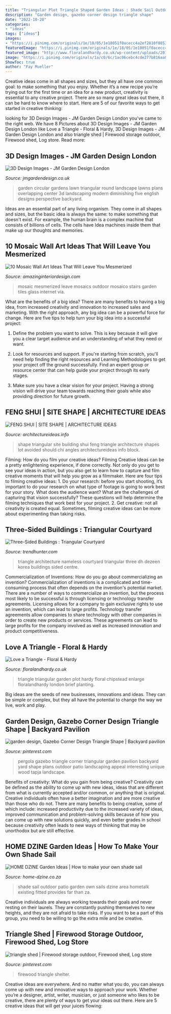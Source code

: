 ```yaml
---
title: "Triangular Plot Triangle Shaped Garden Ideas : Shade Sail Outdoor Patio Garden Own Sails Dzine Area Hometalk Existing Fitted Provides Far Than Za"
description: "Garden design, gazebo corner design triangle shape"
date: "2022-10-20"
categories:
- "ideas"
tags: ["ideas"]
images:
- "https://i.pinimg.com/originals/1e/18/05/1e18051f0acecc4a2ef2810f08535011.jpg"
featuredImage: "https://i.pinimg.com/originals/1e/18/05/1e18051f0acecc4a2ef2810f08535011.jpg"
featured_image: "http://www.floralandhardy.co.uk/wp-content/uploads/2014/11/Chipstead-Planting.jpg"
image: "https://i.pinimg.com/originals/1a/c0/6c/1ac06cebc4cde277b816aa8fe9b44405.jpg"
ShowToc: true
author: "Fay Mueller"
---
```



Creative ideas come in all shapes and sizes, but they all have one common goal: to make something that you enjoy. Whether it’s a new recipe you’re trying out for the first time or an idea for a new product, creativity is essential to any creative project. There are so many great ideas out there, it can be hard to know where to start. Here are 5 of our favorite ways to get started in creative thinking: 

	

		
looking for 3D Design Images - JM Garden Design London you've came to the right web. We have 8 Pictures about 3D Design Images - JM Garden Design London like Love a Triangle - Floral &amp; Hardy, 3D Design Images - JM Garden Design London and also triangle shed | Firewood storage outdoor, Firewood shed, Log store. Read more:
		
    
## 3D Design Images - JM Garden Design London

<img loading=lazy src="http://www.jmgardendesign.co.uk/wp-content/uploads/2015/11/JM-Garden-Design-3D-Gallery-17-1024x529-1-600x400.jpg" onerror="this.onerror=null;this.src='https://tse3.mm.bing.net/th?id=OIP.qxwCBnKGgDhNzY3-X2NhWQHaE8&amp;pid=15.1';" alt="3D Design Images - JM Garden Design London">

_Source: jmgardendesign.co.uk_

>garden circular gardens lawn triangular round landscape lawns plans overlapping center 3d landscaping modern diminishing five english designs perspective backyard. 

	

Ideas are an essential part of any living organism. They come in all shapes and sizes, but the basic idea is always the same: to make something that doesn't exist. For example, the human brain is a complex machine that consists of billions of cells. The cells have Idea machines inside them that make up our thoughts and memories.

    
## 10 Mosaic Wall Art Ideas That Will Leave You Mesmerized

<img loading=lazy src="http://www.amazinginteriordesign.com/wp-content/uploads/2016/02/10-mosaic-wall-art-ideas-that-will-leave-you-mesmerized-9.jpg" onerror="this.onerror=null;this.src='https://tse4.mm.bing.net/th?id=OIP.vdTyX055jGe8azUHa0zjmwHaE9&amp;pid=15.1';" alt="10 Mosaic Wall Art Ideas That Will Leave You Mesmerized">

_Source: amazinginteriordesign.com_

>mosaic mesmerized leave mosaics outdoor mosaico stairs garden tiles glass internet via. 

	

What are the benefits of a big idea?
There are many benefits to having a big idea, from increased creativity and innovation to increased sales and marketing. With the right approach, any big idea can be a powerful force for change. Here are five tips to help turn your big idea into a successful project:
1. Define the problem you want to solve. This is key because it will give you a clear target audience and an understanding of what they need or want.

2. Look for resources and support. If you're starting from scratch, you'll need help finding the right resources and Learning Methodologies to get your project off the ground successfully. Find an expert group or resource center that can help guide your project through its early stages.

3. Make sure you have a clear vision for your project. Having a strong vision will drive your team towards reaching their goals while also providing direction for future growth.

    
## FENG SHUI | SITE SHAPE | ARCHITECTURE IDEAS

<img loading=lazy src="http://architectureideas.info/wp-content/uploads/2010/09/TRIANGLE-HOUSE-1024x576.jpg" onerror="this.onerror=null;this.src='https://tse4.mm.bing.net/th?id=OIP.XiciBJsOw5uz_m1w1Mi_6gHaEK&amp;pid=15.1';" alt="FENG SHUI | SITE SHAPE | ARCHITECTURE IDEAS">

_Source: architectureideas.info_

>shape triangular site building shui feng triangle architecture shapes lot avoided should chi angles architectureideas info block. 

	

Filming: How do you film your creative ideas?
Filming Creative Ideas can be a pretty enlightening experience, if done correctly. Not only do you get to see your ideas in action, but you also get to learn how to capture and film creative moments that will help you grow as a filmmaker. Here are four tips to filming creative ideas: 1. Do your research: before you start shooting, it’s important to do your research on what type of footage is going to work best for your story. What does the audience want? What are the challenges of capturing that vision successfully? These questions will help determine the filming techniques that work best for your project. 2. Get creative: not all creativity is created equal. Sometimes, filming creative ideas can be more about experimenting than taking risks.

    
## Three-Sided Buildings : Triangular Courtyard

<img loading=lazy src="https://cdn.trendhunterstatic.com/thumbs/triangular-courtyard.jpeg" onerror="this.onerror=null;this.src='https://tse3.mm.bing.net/th?id=OIP.fCfCWZkb8vSlHBFk2nNIRwHaE8&amp;pid=15.1';" alt="Three-Sided Buildings : Triangular Courtyard">

_Source: trendhunter.com_

>triangle architecture nameless courtyard triangular three dh dezeen korea buildings sided centre. 

	

Commercialization of Inventions: How do you go about commercializing an invention?
Commercialization of inventions is a complicated and time-consuming process that often depends on the invention's potential market. There are a number of ways to commercialize an invention, but the process most likely to be successful is through licensing or technology transfer agreements. Licensing allows for a company to gain exclusive rights to use an invention, which can lead to large profits. Technology transfer agreements allow companies to share technology with other companies in order to create new products or services. These agreements can lead to large profits for the company involved as well as increased innovation and product competitiveness.

    
## Love A Triangle - Floral &amp; Hardy

<img loading=lazy src="http://www.floralandhardy.co.uk/wp-content/uploads/2014/11/Chipstead-Planting.jpg" onerror="this.onerror=null;this.src='https://tse3.mm.bing.net/th?id=OIP.DEUiUgqWUTEnfMHqDCVuCwHaFj&amp;pid=15.1';" alt="Love a Triangle - Floral &amp; Hardy">

_Source: floralandhardy.co.uk_

>triangle triangular garden plot hardy floral chipstead enlarge floralandhardy london brief planting. 

	

Big ideas are the seeds of new businesses, innovations and ideas. They can be simple or complex, but they all have the potential to change the way we live, work and play.

    
## Garden Design, Gazebo Corner Design Triangle Shape | Backyard Pavilion

<img loading=lazy src="https://i.pinimg.com/originals/1a/c0/6c/1ac06cebc4cde277b816aa8fe9b44405.jpg" onerror="this.onerror=null;this.src='https://tse4.mm.bing.net/th?id=OIP.EFYCK6lbxjplG6rH9He0nQHaFB&amp;pid=15.1';" alt="garden design, Gazebo Corner Design Triangle Shape | Backyard pavilion">

_Source: pinterest.com_

>pergola gazebo triangle corner triangular garden pavilion backyard yard shape plans outdoor patio landscaping appeal interesting unique wood tapja landscape. 

	

Benefits of creativity: What do you gain from being creative?
Creativity can be defined as the ability to come up with new ideas, ideas that are different from what is currently accepted and/or common, or anything that is original. Creative individuals often have a better imagination and are more creative than those who do not. There are many benefits to being creative, some of which include: increased productivity due to the increased variety of ideas, improved communication and problem-solving skills because of how you can come up with new solutions quickly, and even better grades in school because creativity often leads to new ways of thinking that may be unorthodox but are still effective.

    
## HOME DZINE Garden Ideas | How To Make Your Own Shade Sail

<img loading=lazy src="https://www.home-dzine.co.za/2015/aug/314.jpg" onerror="this.onerror=null;this.src='https://tse1.mm.bing.net/th?id=OIP.EYDwAhCN1RPDCuBNO33LLwAAAA&amp;pid=15.1';" alt="HOME DZINE Garden Ideas | How to make your own shade sail">

_Source: home-dzine.co.za_

>shade sail outdoor patio garden own sails dzine area hometalk existing fitted provides far than za. 

	

Creative individuals are always working towards their goals and never resting on their laurels. They are constantly pushing themselves to new heights, and they are not afraid to take risks. If you want to be a part of this group, you need to be willing to go the extra mile and be creative.

    
## Triangle Shed | Firewood Storage Outdoor, Firewood Shed, Log Store

<img loading=lazy src="https://i.pinimg.com/originals/1e/18/05/1e18051f0acecc4a2ef2810f08535011.jpg" onerror="this.onerror=null;this.src='https://tse1.mm.bing.net/th?id=OIP.5USGFr7MFicGiWcDQzqmGwHaHa&amp;pid=15.1';" alt="triangle shed | Firewood storage outdoor, Firewood shed, Log store">

_Source: pinterest.com_

>firewood triangle shelter. 

	

Creative ideas are everywhere. And no matter what you do, you can always come up with new and innovative ways to approach your work. Whether you’re a designer, artist, writer, musician, or just someone who likes to be creative, there are plenty of ways to get your ideas out there. Here are 5 creative ideas that will get your juices flowing: 

